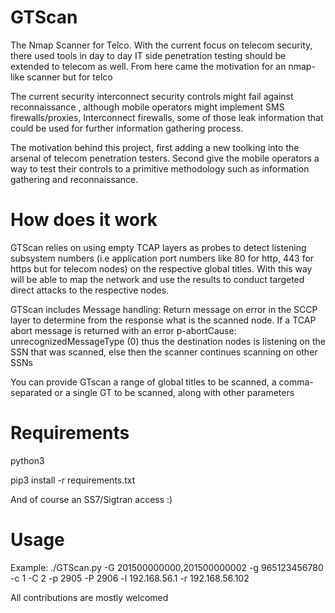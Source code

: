 # GTScan
The Nmap Scanner for Telco. With the current focus on telecom security, there used tools in day to day IT side penetration testing should
be extended to telecom as well. From here came the motivation for an nmap-like scanner but for telco

The current security interconnect security controls might fail against reconnaissance , although mobile operators might implement 
SMS firewalls/proxies, Interconnect firewalls, some of those leak information that could be used for further information gathering
process.

The motivation behind this project, first adding a new toolking into the arsenal of telecom penetration testers. Second give the
mobile operators a way to test their controls to a primitive methodology such as information gathering and reconnaissance.

# How does it work
GTScan relies on using empty TCAP layers as probes to detect listening subsystem numbers (i.e application port numbers like 80 for
http, 443 for https but for telecom nodes) on the respective global titles. With this way will be able to map the network
and use the results to conduct targeted direct attacks to the respective nodes.

GTScan includes Message handling: Return message on error in the SCCP layer to determine from the response what is the scanned node.
If a TCAP abort message is returned with an error p-abortCause: unrecognizedMessageType (0) thus the destination nodes is listening
on the SSN that was scanned, else then the scanner continues scanning on other SSNs

You can provide GTscan a range of global titles to be scanned, a comma-separated or a single GT to be scanned, along with other
parameters

# Requirements
python3

pip3 install -r requirements.txt

And of course an SS7/Sigtran access :)

# Usage

Example: ./GTScan.py -G 201500000000,201500000002 -g 965123456780 -c 1 -C 2 -p 2905 -P 2906 -l 192.168.56.1 -r 192.168.56.102

All contributions are mostly welcomed
